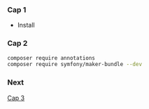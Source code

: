 ### Cap 1

* Install

### Cap 2

```bash
composer require annotations
composer require symfony/maker-bundle --dev
```

### Next

[Cap 3](https://www.youtube.com/watch?v=6YTn5QaOeQA&list=PLC8ntN5__iMIAy9V6XO37Dx_bQ5V7zc-h&index=3)
